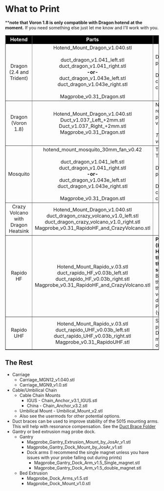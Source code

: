

What to Print
============
****note that Voron 1.8 is only compatible with Dragon hotend at the moment.**  If you need something else just let me know and I'll work with you.

<table width=100% border=1> 
<TR>
<TD align="center" bgcolor="black"><font color="white"><B>Hotend</TD>
<TD align="center" bgcolor="black"><B><font color="white">Parts</TD>
<TD align="center" width=50% bgcolor="black"><B><font color="white">Notes</TD>
</TR>
<TR>
<TD align="center">Dragon<BR>(2.4 and Trident)</TD>
<TD align="center">Hotend_Mount_Dragon_v1.040.stl
<BR>
<BR>duct_dragon_v1.041_left.stl
<BR>duct_dragon_v1.041_right.stl
<BR><B>-or-</B>
<BR>duct_dragon_v1.043e_left.stl
<BR>duct_dragon_v1.043e_right.stl
<BR>
<BR>Magprobe_v0.31_Dragon.stl
</TD>
<TD>Duct v1.041 is the standard duct.  It has good build plate clearance and plenty of airflow.<BR><BR>Duct v1.043e has less slightly less build plate clearance, but has larger duct outlets and higher cooling potential.  
</TD>
</TR>
<TR>
<TD align="center">Dragon<BR>(Voron 1.8)</TD>
<TD align="center">Hotend_Mount_Dragon_v1.040.stl
<BR>Duct_v1.037_Left_+2mm.stl
<BR>Duct_v1.037_Right_+2mm.stl
<BR>Magprobe_v0.31_Dragon.stl
</TD>
<TD>Note, because Voron 1.8 has an inverted gantry, the rear ear of the 5015 fans must be cut off.  Some people have reported being able to use the standard v2.4 ducts with a very very close clearance.  <BR><BR><I>The Full duct brace will not work with the +2mm versions.  </I>
</TD>
</TR>
<TR>
<TD align="center">Mosquito</TD>
<TD align="center">hotend_mount_mosquito_30mm_fan_v0.42
<BR>
<BR>duct_dragon_v1.041_left.stl
<BR>duct_dragon_v1.041_right.stl
<BR><B>-or-</B>
<BR>duct_dragon_v1.043e_left.stl
<BR>duct_dragon_v1.043e_right.stl
<BR>
<BR>Magprobe_v0.31_Dragon.stl
</TD>
<TD>
The hotend mount is located in <a href="https://github.com/mandryd/MantisUsermods/tree/main/Usermods/Wingzero">usermods</A>
<BR>Thanks to Wingzero for making Mosquito Compatible!
<BR><BR>Duct v1.041 is the standard duct.  It has good build plate clearance and plenty of airflow.<BR><BR>Duct v1.043e has less slightly less build plate clearance, but has larger duct outlets and higher cooling potential.  
</TD>
</TR>
<TR>
<TD align="center">Crazy Volcano with Dragon Heatsink</TD>
<TD align="center">
Hotend_Mount_Dragon_v1.040.stl
<BR>duct_dragon_crazy_volcano_v1.0_left.stl
<BR>duct_dragon_crazy_volcano_v1.0_right.stl
<BR>Magprobe_v0.31_RapidoHF_and_CrazyVolcano.stl
</TD>
<TD></TD>
</TR>
<TR>
<TD align="center">Rapido HF</TD>
<TD align="center">
Hotend_Mount_Rapido_v.03.stl
<BR>duct_rapido_HF_v0.03b_left.stl
<BR>duct_rapido_HF_v0.03b_right.stl
<BR>Magprobe_v0.31_RapidoHF_and_CrazyVolcano.stl
</TD>
<TD><B>Print the hotend mount (Hotend_Mount_Rapido_v.03.stl or Hotend_Mount_Rapido_v.03_Rotated120Degrees.stl) that allows you to mount the Rapido hotend so that the wires come out right/forward and the logo of the sock faces directly forward</B>. <BR>Because the Rapido uses FOUR screws on the top of the heatsink, and THREE screws to mount the heater to the heatsink, the orientation of the hotend mount versus the heater wire can vary.  The Part cooling ducts for Rapido have been optimized so that the Phaetus logo on the sock should point directly forward (yes the sock is asymmetrical).  </TD>
</TR>
<TR>
<TD align="center">Rapido UHF</TD>
<TD align="center">
Hotend_Mount_Rapido_v.03.stl
<BR>duct_rapido_UHF_v0.03b_left.stl
<BR>duct_rapido_UHF_v0.03b_right.stl
<BR>Magprobe_v0.31_RapidoUHF.stl
</TD>
 <TD>See the RapidoHF notes on which hotend mount to print.<BR>Don't forget you will need to switch between magprobes if you switch between UHF and HF variant of the Rapido.</TD>
</TR>
</Table>


The Rest
-----------------
 - Carriage
   - Carriage_MGN12_v1.040.stl
   - Carriage_MGN9_v1.0.stl
 - Cable/Umbilical Chain
   - Cable Chain Mounts
     - IGUS - Chain_Anchor_v3.1_IGUS.stl
     - China - Chain_Anchor_v3.2.stl
   - Umbilical Mount - Umbilical_Mount_v2.stl
   - Also see the usermods for other potential options.
 - Duct braces can be used to improve stability of the 5015 mounting arms.  This will help with resonance compensation.  See the [Duct Brace Folder](Duct_Brace/)
 - Gantry or bed extrusion mag probe dock.
   - Gantry
     - Magprobe_Gantry_Extrusion_Mount_by_JosAr_v1.stl
     - Magprobe_Gantry_Dock_Mount_by_JosAr_v1.stl
     - Dock arms (I recommend the single magnet unless you have issues with your probe falling out during prints)
       - Magprobe_Gantry_Dock_Arm_v1.5_Single_magnet.stl
       - Magprobe_Gantry_Dock_Arm_v1.5_double_magnet.stl
   - Bed Extrusion
     - Magprobe_Dock_Arms_v1.5.stl
     - Magprobe_Dock_Mount_v1.0.stl
